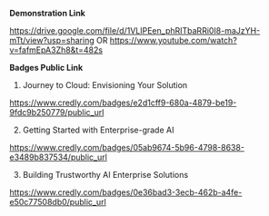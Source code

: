 **Demonstration Link**

https://drive.google.com/file/d/1VLIPEen_phRITbaRRi0I8-maJzYH-mTt/view?usp=sharing
OR
https://www.youtube.com/watch?v=fafmEpA3Zh8&t=482s

**Badges Public Link**

1. Journey to Cloud: Envisioning Your Solution

https://www.credly.com/badges/e2d1cff9-680a-4879-be19-9fdc9b250779/public_url

2. Getting Started with Enterprise-grade AI

https://www.credly.com/badges/05ab9674-5b96-4798-8638-e3489b837534/public_url


3. Building Trustworthy AI Enterprise Solutions

https://www.credly.com/badges/0e36bad3-3ecb-462b-a4fe-e50c77508db0/public_url

